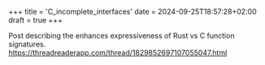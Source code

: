 +++
title = 'C_incomplete_interfaces'
date = 2024-09-25T18:57:28+02:00
draft = true
+++

Post describing the enhances expressiveness of Rust vs C function signatures.
https://threadreaderapp.com/thread/1829852697107055047.html
